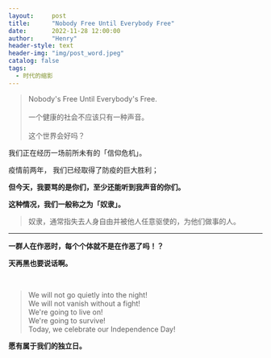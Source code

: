 ```yaml
---
layout:     post
title:      "Nobody Free Until Everybody Free"
date:       2022-11-28 12:00:00
author:     "Henry"
header-style: text
header-img: "img/post_word.jpeg"
catalog: false
tags:
  - 时代的缩影
---
```


> Nobody's Free Until Everybody's Free.   
> <br/>
> 一个健康的社会不应该只有一种声音。  
> <br/>
> 这个世界会好吗？
> 

我们正在经历一场前所未有的「信仰危机」。

疫情前两年， 我们已经取得了防疫的巨大胜利；


**但今天，我要骂的是你们，至少还能听到我声音的你们。** 




**这种情况，我们一般称之为「奴隶」。**

> 奴隶，通常指失去人身自由并被他人任意驱使的，为他们做事的人。

---



**一群人在作恶时，每个个体就不是在作恶了吗！？**

**天再黑也要说话啊。**

<br />




> We will not go quietly into the night!   
> We will not vanish without a fight!   
> We're going to live on!   
> We're going to survive!   
> Today, we celebrate our Independence Day!  

**愿有属于我们的独立日。**


